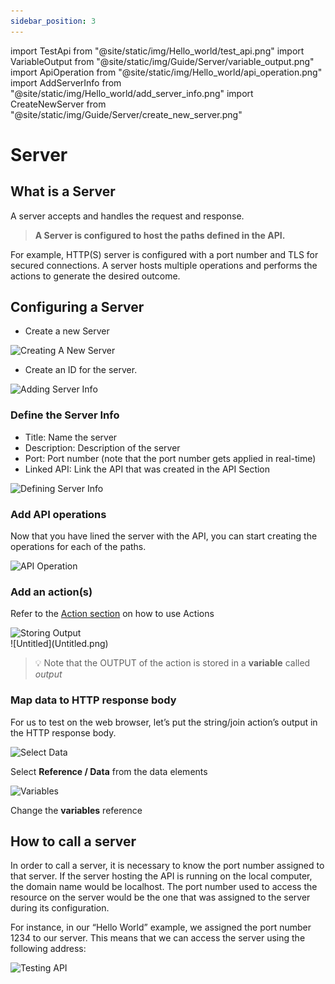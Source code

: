```yaml
---
sidebar_position: 3
---
```


import TestApi from "@site/static/img/Hello_world/test_api.png"
import VariableOutput from "@site/static/img/Guide/Server/variable_output.png"
import ApiOperation from "@site/static/img/Hello_world/api_operation.png"
import AddServerInfo from "@site/static/img/Hello_world/add_server_info.png"
import CreateNewServer from "@site/static/img/Guide/Server/create_new_server.png"

# Server

## What is a **Server**

A server accepts and handles the request and response.

> **A Server is configured to host the paths defined in the API.**

For example, HTTP(S) server is configured with a port number and TLS for secured connections. A server hosts multiple operations and performs the actions to generate the desired outcome.

## Configuring a Server

- Create a new Server

<div class="myResponsiveImg">
    <img src={CreateNewServer} alt="Creating A New Server" class = "myResponsiveImg"/>
</div>

- Create an ID for the server.

<div class="myResponsiveImg">
    <img src={AddServerInfo} alt="Adding Server Info" class = "myResponsiveImg"/>
</div>

### **Define the Server Info**

- Title: Name the server
- Description: Description of the server
- Port: Port number (note that the port number gets applied in real-time)
- Linked API: Link the API that was created in the API Section

<div class="myResponsiveImg">
    <img src="https://lh4.googleusercontent.com/Rv0aH28V0JrgPWjTN1HoSFL0PKVqQYfAt2vjEJpwHz3hvjV52iBN00bSc6CSeUvGkno4n1IO2R9ZGfrEyNMxmqnGMCY-619HwQDPdSTerltChxlkgSgBRF31VFOXlaYWDQBN1-6OE5IHMlJ-pRmXRX8H6NE-8tx30H0EbV5ma25sLqN3nxHiWoY5NQ" alt="Defining Server Info" class = "myResponsiveImg"/>
</div>

### Add API operations

Now that you have lined the server with the API, you can start creating the operations for each of the paths.

<div class="myResponsiveImg">
    <img src={ApiOperation} alt="API Operation" class = "myResponsiveImg"/>
</div>

### Add an action(s)

Refer to the [Action section](../../actions-library) on how to use Actions

<div class="myResponsiveImg">
    <img src={VariableOutput} alt="Storing Output" class = "myResponsiveImg"/>
</div>
![Untitled](Untitled.png)

> 💡 Note that the OUTPUT of the action is stored in a **variable** called _output_

### Map data to HTTP response body

For us to test on the web browser, let’s put the string/join action’s output in the HTTP response body.

<div class="myResponsiveImg">
    <img src="https://github.com/pulzze/autoflow-documentation/assets/85649767/755c11ad-48b3-4950-bae1-6ad55cd32a91" alt="Select Data" class = "myResponsiveImg"/>
</div>

Select **Reference / Data** from the data elements

<div class="myResponsiveImg">
    <img src="https://github.com/pulzze/autoflow-documentation/assets/85649767/45205d6a-3f34-4f43-9e7a-0807d1829b21" alt="Variables" class = "myResponsiveImg"/>
</div>

Change the **variables** reference

## How to call a server

In order to call a server, it is necessary to know the port number assigned to that server. If the server hosting the API is running on the local computer, the domain name would be localhost. The port number used to access the resource on the server would be the one that was assigned to the server during its configuration.

For instance, in our “Hello World” example, we assigned the port number 1234 to our server. This means that we can access the server using the following address:

<div class="myResponsiveImg">
    <img src={TestApi} alt="Testing API" class = "myResponsiveImg"/>
</div>

<!-- Continued reading on this topic includes:

Enable Log (Server)

Server Operations:
- Simulate
- Delete
- Enable Log
- Enable Capture

Exceptions

Server Security -->
